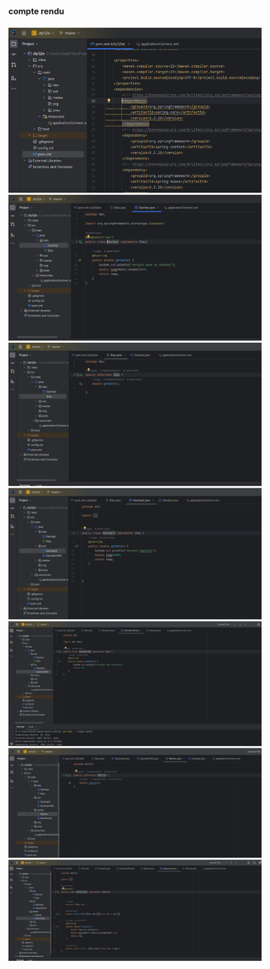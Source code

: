 <h3>compte rendu<h3>
<img src="captures/1.png">
<img src="captures/2.png">
<img src="captures/3.png">
<img src="captures/4.png">
<img src="captures/5.png">
<img src="captures/6.png">
<img src="captures/7.png">



